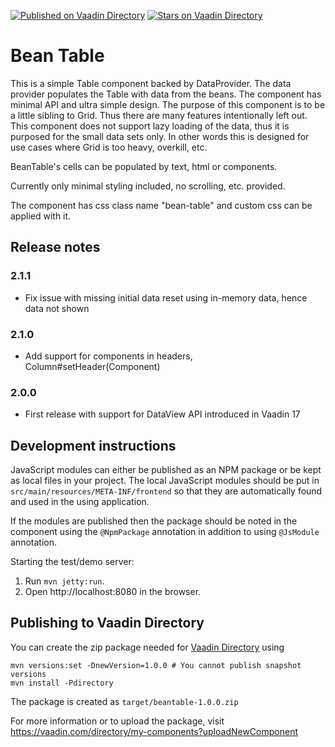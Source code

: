 [![Published on Vaadin  Directory](https://img.shields.io/badge/Vaadin%20Directory-published-00b4f0.svg)](https://https://vaadin.com/directory/component/beantable)
[![Stars on Vaadin Directory](https://img.shields.io/vaadin-directory/star/beantable.svg)](https://https://vaadin.com/directory/component/beantable)

# Bean Table

This is a simple Table component backed by DataProvider. The data provider populates the Table with data from the beans. The component has minimal API and ultra simple design. The purpose of this component is to be a little sibling to Grid. Thus there are many features intentionally left out. This component does not support lazy loading of the data, thus it is purposed for the small data sets only. In other words this is designed for use cases where Grid is too heavy, overkill, etc.

BeanTable's cells can be populated by text, html or components.

Currently only minimal styling included, no scrolling, etc. provided.

The component has css class name "bean-table" and custom css can be applied with it.

## Release notes

### 2.1.1
- Fix issue with missing initial data reset using in-memory data, hence data not shown

### 2.1.0
- Add support for components in headers, Column#setHeader(Component)

### 2.0.0 
- First release with support for DataView API introduced in Vaadin 17

## Development instructions

JavaScript modules can either be published as an NPM package or be kept as local 
files in your project. The local JavaScript modules should be put in 
`src/main/resources/META-INF/frontend` so that they are automatically found and 
used in the using application.

If the modules are published then the package should be noted in the component 
using the `@NpmPackage` annotation in addition to using `@JsModule` annotation.


Starting the test/demo server:
1. Run `mvn jetty:run`.
2. Open http://localhost:8080 in the browser.

## Publishing to Vaadin Directory

You can create the zip package needed for [Vaadin Directory](https://vaadin.com/directory/) using
```
mvn versions:set -DnewVersion=1.0.0 # You cannot publish snapshot versions 
mvn install -Pdirectory
```

The package is created as `target/beantable-1.0.0.zip`

For more information or to upload the package, visit https://vaadin.com/directory/my-components?uploadNewComponent
